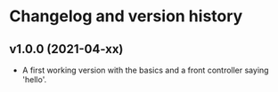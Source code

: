 Changelog and version history
=================================


v1.0.0 (2021-04-xx)
---------------------------------

* A first working version with the basics and a front controller saying 'hello'.
